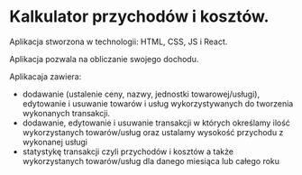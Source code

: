 # Kalkulator przychodów i kosztów.

Aplikacja stworzona w technologii: HTML, CSS, JS i React.

Aplikacja pozwala na obliczanie swojego dochodu.

Aplikacaja zawiera:
- dodawanie (ustalenie ceny, nazwy, jednostki towarowej/usługi), edytowanie i usuwanie towarów i usług wykorzystywanych do  tworzenia wykonanych transakcji.
- dodawanie, edytowanie i usuwanie transakcji w których określamy ilość wykorzystanych towarów/usług oraz ustalamy wysokość przychodu z wykonanej usługi
- statystykę transakcji czyli przychodów i kosztów a także wykorzystanych towarów/usług dla danego miesiąca lub całego roku
